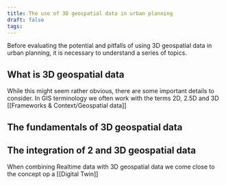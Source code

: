 ```yaml
---
title: The use of 3D geospatial data in urban planning
draft: false
tags:
---
```

 
Before evaluating the potential and pitfalls of using 3D geospatial data in urban planning, it is necessary to understand a series of topics.
## What is 3D geospatial data
While this might seem rather obvious, there are some important details to consider. In GIS terminology we often work with the terms 2D, 2.5D and 3D [[Frameworks & Context/Geospatial data]]
## The fundamentals of 3D geospatial data


## The integration of 2 and 3D geospatial data

When combining Realtime data with 3D geospatial data we come close to the concept op a [[Digital Twin]]

